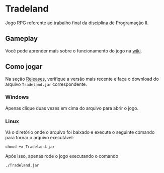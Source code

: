 # Tradeland

Jogo RPG referente ao trabalho final da disciplina de Programação II.

## Gameplay

Você pode aprender mais sobre o funcionamento do jogo na [wiki](https://github.com/EnzoGabriel29/tradeland/wiki/Gameplay).

## Como jogar

Na seção [Releases](https://github.com/EnzoGabriel29/tradeland/releases), 
verifique a versão mais recente e faça o download do arquivo `Tradeland.jar` 
correspondente.

### Windows

Apenas clique duas vezes em cima do arquivo para abrir o jogo.

### Linux

Vá o diretório onde o arquivo foi baixado e execute 
o seguinte comando para tornar o arquivo executável:

    chmod +x Tradeland.jar

Após isso, apenas rode o jogo executando o comando

    ./Tradeland.jar